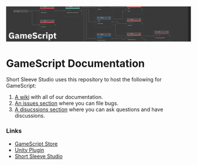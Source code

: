<img src=".github/splash.png" alt="GameScript" /><br/>
# GameScript Documentation
Short Sleeve Studio uses this repository to host the following for GameScript:
1. [A wiki](https://github.com/ShortSleeveStudio/GameScriptDocumentation/wiki) with all of our documentation.
2. [An issues section](https://github.com/ShortSleeveStudio/GameScriptDocumentation/issues) where you can file bugs.
3. [A disucssions section](https://github.com/ShortSleeveStudio/GameScriptDocumentation/discussions) where you can ask questions and have discussions.

### Links
- [GameScript Store](https://github.com/ShortSleeveStudio/GameScriptDocumentation)
- [Unity Plugin](https://github.com/ShortSleeveStudio/GameScriptUnity)
- [Short Sleeve Studio](https://www.shortsleeve.studio/gamescript)
